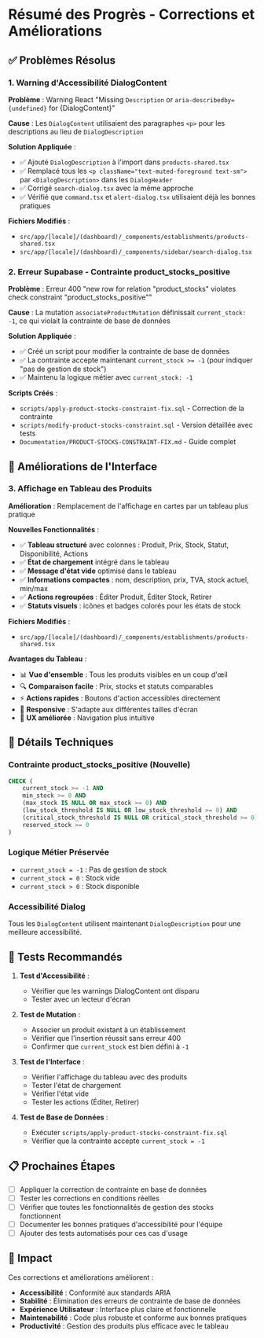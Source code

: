 # Résumé des Progrès - Corrections et Améliorations

## ✅ Problèmes Résolus

### 1. Warning d'Accessibilité DialogContent

**Problème** : Warning React "Missing `Description` or `aria-describedby={undefined}` for {DialogContent}"

**Cause** : Les `DialogContent` utilisaient des paragraphes `<p>` pour les descriptions au lieu de `DialogDescription`

**Solution Appliquée** :

- ✅ Ajouté `DialogDescription` à l'import dans `products-shared.tsx`
- ✅ Remplacé tous les `<p className="text-muted-foreground text-sm">` par `<DialogDescription>` dans les `DialogHeader`
- ✅ Corrigé `search-dialog.tsx` avec la même approche
- ✅ Vérifié que `command.tsx` et `alert-dialog.tsx` utilisaient déjà les bonnes pratiques

**Fichiers Modifiés** :

- `src/app/[locale]/(dashboard)/_components/establishments/products-shared.tsx`
- `src/app/[locale]/(dashboard)/_components/sidebar/search-dialog.tsx`

### 2. Erreur Supabase - Contrainte product_stocks_positive

**Problème** : Erreur 400 "new row for relation "product_stocks" violates check constraint "product_stocks_positive""

**Cause** : La mutation `associateProductMutation` définissait `current_stock: -1`, ce qui violait la contrainte de base de données

**Solution Appliquée** :

- ✅ Créé un script pour modifier la contrainte de base de données
- ✅ La contrainte accepte maintenant `current_stock >= -1` (pour indiquer "pas de gestion de stock")
- ✅ Maintenu la logique métier avec `current_stock: -1`

**Scripts Créés** :

- `scripts/apply-product-stocks-constraint-fix.sql` - Correction de la contrainte
- `scripts/modify-product-stocks-constraint.sql` - Version détaillée avec tests
- `Documentation/PRODUCT-STOCKS-CONSTRAINT-FIX.md` - Guide complet

## 🎨 Améliorations de l'Interface

### 3. Affichage en Tableau des Produits

**Amélioration** : Remplacement de l'affichage en cartes par un tableau plus pratique

**Nouvelles Fonctionnalités** :

- ✅ **Tableau structuré** avec colonnes : Produit, Prix, Stock, Statut, Disponibilité, Actions
- ✅ **État de chargement** intégré dans le tableau
- ✅ **Message d'état vide** optimisé dans le tableau
- ✅ **Informations compactes** : nom, description, prix, TVA, stock actuel, min/max
- ✅ **Actions regroupées** : Éditer Produit, Éditer Stock, Retirer
- ✅ **Statuts visuels** : icônes et badges colorés pour les états de stock

**Fichiers Modifiés** :

- `src/app/[locale]/(dashboard)/_components/establishments/products-shared.tsx`

**Avantages du Tableau** :

- 📊 **Vue d'ensemble** : Tous les produits visibles en un coup d'œil
- 🔍 **Comparaison facile** : Prix, stocks et statuts comparables
- ⚡ **Actions rapides** : Boutons d'action accessibles directement
- 📱 **Responsive** : S'adapte aux différentes tailles d'écran
- 🎯 **UX améliorée** : Navigation plus intuitive

## 🔧 Détails Techniques

### Contrainte product_stocks_positive (Nouvelle)

```sql
CHECK (
    current_stock >= -1 AND
    min_stock >= 0 AND
    (max_stock IS NULL OR max_stock >= 0) AND
    (low_stock_threshold IS NULL OR low_stock_threshold >= 0) AND
    (critical_stock_threshold IS NULL OR critical_stock_threshold >= 0) AND
    reserved_stock >= 0
)
```

### Logique Métier Préservée

- `current_stock = -1` : Pas de gestion de stock
- `current_stock = 0` : Stock vide
- `current_stock > 0` : Stock disponible

### Accessibilité Dialog

Tous les `DialogContent` utilisent maintenant `DialogDescription` pour une meilleure accessibilité.

## 🧪 Tests Recommandés

1. **Test d'Accessibilité** :

   - Vérifier que les warnings DialogContent ont disparu
   - Tester avec un lecteur d'écran

2. **Test de Mutation** :

   - Associer un produit existant à un établissement
   - Vérifier que l'insertion réussit sans erreur 400
   - Confirmer que `current_stock` est bien défini à `-1`

3. **Test de l'Interface** :

   - Vérifier l'affichage du tableau avec des produits
   - Tester l'état de chargement
   - Vérifier l'état vide
   - Tester les actions (Éditer, Retirer)

4. **Test de Base de Données** :
   - Exécuter `scripts/apply-product-stocks-constraint-fix.sql`
   - Vérifier que la contrainte accepte `current_stock = -1`

## 📋 Prochaines Étapes

- [ ] Appliquer la correction de contrainte en base de données
- [ ] Tester les corrections en conditions réelles
- [ ] Vérifier que toutes les fonctionnalités de gestion des stocks fonctionnent
- [ ] Documenter les bonnes pratiques d'accessibilité pour l'équipe
- [ ] Ajouter des tests automatisés pour ces cas d'usage

## 🎯 Impact

Ces corrections et améliorations améliorent :

- **Accessibilité** : Conformité aux standards ARIA
- **Stabilité** : Élimination des erreurs de contrainte de base de données
- **Expérience Utilisateur** : Interface plus claire et fonctionnelle
- **Maintenabilité** : Code plus robuste et conforme aux bonnes pratiques
- **Productivité** : Gestion des produits plus efficace avec le tableau
